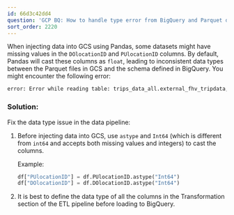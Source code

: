 ```yaml
---
id: 66d3c42dd4
question: 'GCP BQ: How to handle type error from BigQuery and Parquet data?'
sort_order: 2220
---
```


When injecting data into GCS using Pandas, some datasets might have missing values in the `DOlocationID` and `PUlocationID` columns. By default, Pandas will cast these columns as `float`, leading to inconsistent data types between the Parquet files in GCS and the schema defined in BigQuery. You might encounter the following error:

```bash
error: Error while reading table: trips_data_all.external_fhv_tripdata, error message: Parquet column 'DOlocationID' has type INT64 which does not match the target cpp_type DOUBLE.
```

### Solution:
Fix the data type issue in the data pipeline:

1. Before injecting data into GCS, use `astype` and `Int64` (which is different from `int64` and accepts both missing values and integers) to cast the columns.

    Example:
    ```python
    df["PUlocationID"] = df.PUlocationID.astype("Int64")
    df["DOlocationID"] = df.DOlocationID.astype("Int64")
    ```

2. It is best to define the data type of all the columns in the Transformation section of the ETL pipeline before loading to BigQuery.